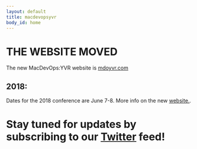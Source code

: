 ```yaml
---
layout: default
title: macdevopsyvr
body_id: home
---
```


# THE WEBSITE MOVED

The new MacDevOps:YVR website is <a href="https://mdoyvr.com">mdoyvr.com</a>

## 2018:

Dates for the 2018 conference are June 7-8. More info on the new <a href="https://mdoyvr.com">website.</a>.






# Stay tuned for updates by subscribing to our [Twitter](https://twitter.com/intent/follow?&screen_name=MacDevOpsYVR) feed!
